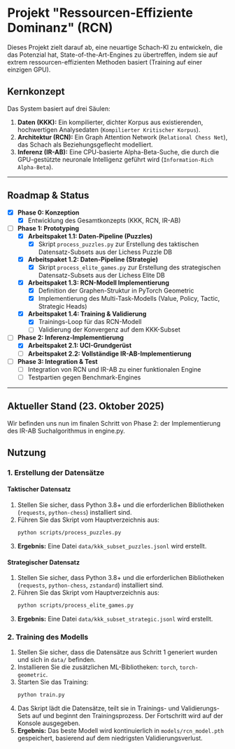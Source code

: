 # Projekt "Ressourcen-Effiziente Dominanz" (RCN)

Dieses Projekt zielt darauf ab, eine neuartige Schach-KI zu entwickeln, die das Potenzial hat, State-of-the-Art-Engines zu übertreffen, indem sie auf extrem ressourcen-effizienten Methoden basiert (Training auf einer einzigen GPU).

## Kernkonzept

Das System basiert auf drei Säulen:
1.  **Daten (KKK):** Ein kompilierter, dichter Korpus aus existierenden, hochwertigen Analysedaten (`Kompilierter Kritischer Korpus`).
2.  **Architektur (RCN):** Ein Graph Attention Network (`Relational Chess Net`), das Schach als Beziehungsgeflecht modelliert.
3.  **Inferenz (IR-AB):** Eine CPU-basierte Alpha-Beta-Suche, die durch die GPU-gestützte neuronale Intelligenz geführt wird (`Information-Rich Alpha-Beta`).

---

## Roadmap & Status

-   [x] **Phase 0: Konzeption**
    -   [x] Entwicklung des Gesamtkonzepts (KKK, RCN, IR-AB)
-   [ ] **Phase 1: Prototyping**
    -   [x] **Arbeitspaket 1.1: Daten-Pipeline (Puzzles)**
        -   [x] Skript `process_puzzles.py` zur Erstellung des taktischen Datensatz-Subsets aus der Lichess Puzzle DB
    -   [x] **Arbeitspaket 1.2: Daten-Pipeline (Strategie)**
        -   [x] Skript `process_elite_games.py` zur Erstellung des strategischen Datensatz-Subsets aus der Lichess Elite DB
    -   [x] **Arbeitspaket 1.3: RCN-Modell Implementierung**
        -   [x] Definition der Graphen-Struktur in PyTorch Geometric
        -   [x] Implementierung des Multi-Task-Modells (Value, Policy, Tactic, Strategic Heads)
    -   [x] **Arbeitspaket 1.4: Training & Validierung**
        -   [x] Trainings-Loop für das RCN-Modell
        -   [ ] Validierung der Konvergenz auf dem KKK-Subset
-   [ ] **Phase 2: Inferenz-Implementierung**
    -   [x] **Arbeitspaket 2.1: UCI-Grundgerüst**
    -   [ ] **Arbeitspaket 2.2: Vollständige IR-AB-Implementierung**
-   [ ] **Phase 3: Integration & Test**
    -   [ ] Integration von RCN und IR-AB zu einer funktionalen Engine
    -   [ ] Testpartien gegen Benchmark-Engines

---

## Aktueller Stand (23. Oktober 2025)

Wir befinden uns nun im finalen Schritt von Phase 2: der Implementierung des IR-AB Suchalgorithmus in engine.py.

## Nutzung

### 1. Erstellung der Datensätze

#### Taktischer Datensatz

1.  Stellen Sie sicher, dass Python 3.8+ und die erforderlichen Bibliotheken (`requests`, `python-chess`) installiert sind.
2.  Führen Sie das Skript vom Hauptverzeichnis aus:
    ```bash
    python scripts/process_puzzles.py
    ```
3.  **Ergebnis:** Eine Datei `data/kkk_subset_puzzles.jsonl` wird erstellt.

#### Strategischer Datensatz

1.  Stellen Sie sicher, dass Python 3.8+ und die erforderlichen Bibliotheken (`requests`, `python-chess`, `zstandard`) installiert sind.
2.  Führen Sie das Skript vom Hauptverzeichnis aus:
    ```bash
    python scripts/process_elite_games.py
    ```
3.  **Ergebnis:** Eine Datei `data/kkk_subset_strategic.jsonl` wird erstellt.

### 2. Training des Modells

1.  Stellen Sie sicher, dass die Datensätze aus Schritt 1 generiert wurden und sich in `data/` befinden.
2.  Installieren Sie die zusätzlichen ML-Bibliotheken: `torch`, `torch-geometric`.
3.  Starten Sie das Training:
    ```bash
    python train.py
    ```
4.  Das Skript lädt die Datensätze, teilt sie in Trainings- und Validierungs-Sets auf und beginnt den Trainingsprozess. Der Fortschritt wird auf der Konsole ausgegeben.
5.  **Ergebnis:** Das beste Modell wird kontinuierlich in `models/rcn_model.pth` gespeichert, basierend auf dem niedrigsten Validierungsverlust.
